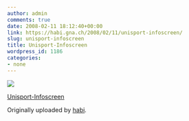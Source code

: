 ```yaml
---
author: admin
comments: true
date: 2008-02-11 18:12:40+00:00
link: https://habi.gna.ch/2008/02/11/unisport-infoscreen/
slug: unisport-infoscreen
title: Unisport-Infoscreen
wordpress_id: 1186
categories:
- none
---
```



 [![](https://static.flickr.com/2296/2257778979_4747612772_m.jpg)](https://www.flickr.com/photos/habi/2257778979/)
   

 
  [Unisport-Infoscreen](https://www.flickr.com/photos/habi/2257778979/)
    

  Originally uploaded by [habi](https://www.flickr.com/people/habi/).
 




  

